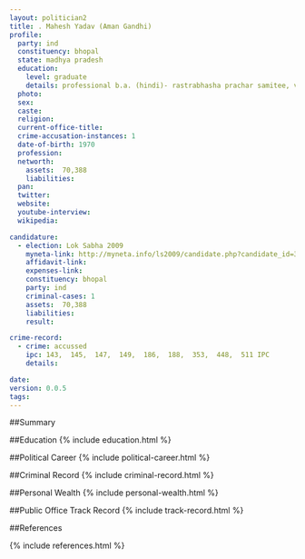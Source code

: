 ```yaml
---
layout: politician2
title: . Mahesh Yadav (Aman Gandhi)
profile: 
  party: ind
  constituency: bhopal
  state: madhya pradesh
  education: 
    level: graduate
    details: professional b.a. (hindi)- rastrabhasha prachar samitee, vardha- 2001, vaidya virashad (1985-86),  ayurveda ratna (1988-89)
  photo: 
  sex: 
  caste: 
  religion: 
  current-office-title: 
  crime-accusation-instances: 1
  date-of-birth: 1970
  profession: 
  networth: 
    assets:  70,388
    liabilities: 
  pan: 
  twitter: 
  website: 
  youtube-interview: 
  wikipedia: 

candidature: 
  - election: Lok Sabha 2009
    myneta-link: http://myneta.info/ls2009/candidate.php?candidate_id=3411
    affidavit-link: 
    expenses-link: 
    constituency: bhopal 
    party: ind
    criminal-cases: 1
    assets:  70,388
    liabilities: 
    result:  

crime-record: 
  - crime: accussed
    ipc: 143,  145,  147,  149,  186,  188,  353,  448,  511 IPC
    details:    

date: 
version: 0.0.5
tags: 
---
```

##Summary


##Education
{% include education.html %}


##Political Career
{% include political-career.html %}


##Criminal Record
{% include criminal-record.html %}


##Personal Wealth
{% include personal-wealth.html %}


##Public Office Track Record
{% include track-record.html %}


##References


{% include references.html %}